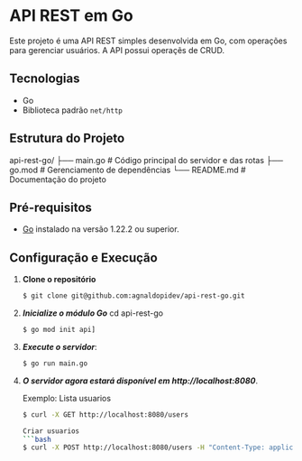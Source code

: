# API REST em Go

Este projeto é uma API REST simples desenvolvida em Go, com operações para gerenciar usuários. A API possui operaçẽs de CRUD.

## Tecnologias

- Go
- Biblioteca padrão `net/http`

## Estrutura do Projeto
api-rest-go/ ├── main.go # Código principal do servidor e das rotas ├── go.mod # Gerenciamento de dependências └── README.md # Documentação do projeto

## Pré-requisitos

- [Go](https://golang.org/doc/install) instalado na versão 1.22.2 ou superior.

## Configuração e Execução

1. **Clone o repositório** 

   ```bash
   $ git clone git@github.com:agnaldopidev/api-rest-go.git

2. ***Inicialize o módulo Go***
   cd api-rest-go
   ```bash
   $ go mod init api]
   
4. ***Execute o servidor***:
   ```bash
   $ go run main.go

6. ***O servidor agora estará disponível em http://localhost:8080***.

   Exemplo:
   Lista usuarios
   ```bash
   $ curl -X GET http://localhost:8080/users

   Criar usuarios
   ```bash
   $ curl -X POST http://localhost:8080/users -H "Content-Type: application/json" -d '{"nome":"Carlos","email":"carlos@example.com"}'
   
